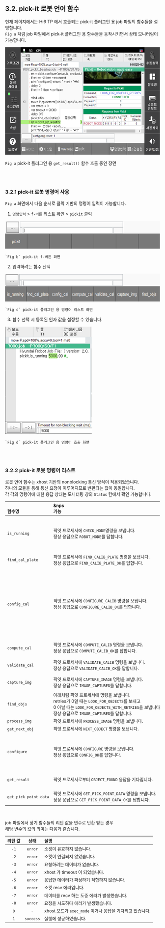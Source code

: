 ﻿## 3.2. pick-it 로봇 언어 함수

현재 페이지에서는 Hi6 TP 에서 호출되는 pick-it 플러그인 용 job 파일의 함수들을 설명합니다.  
`Fig a` 처럼 job 파일에서 pick-it 플러그인 용 함수들을 동작시키면서 상태 모니터링이 가능합니다.  


<img src="../../_assets/01_panel.png" height=350hv> 

`Fig a` pick-it 플러그인 용 `get_result()` 함수 호출 중인 장면


<br><br>

### 3.2.1 pick-it 로봇 명령어 사용

`Fig a` 화면에서 다음 순서로 클릭 기반의 명령어 입력이 가능합니다.  

1. `명령입력` > `f-버튼` 리스트 확인 > `pickit` 클릭  
<img src="../../_assets/05_pickit_cmd_1.png" height=90hv> 

    `Fig b` pick-it f-버튼 화면

2. 입력하려는 함수 선택  
<img src="../../_assets/06_pickit_cmd_2.png" height=90hv> 

    `Fig c` pick-it 플러그인 용 명령어 리스트 화면

3. 함수 선택 시 등록된 인자 값을 설정할 수 있습니다.  
<img src="../../_assets/07_pickit_cmd_3.png" height=350hv>   

    `Fig d` pick-it 플러그인 용 명령어 호출 화면

<br><br>

### 3.2.2 pick-it 로봇 명령어 리스트

로봇 언어 함수는 xhost 기반의 nonblocking 통신 방식이 적용되었습니다.  
하나의 모듈을 통해 통신 요청이 이루어지므로 반환되는 값이 동일합니다.  
각 각의 명령어에 대한 응답 상태는 모니터링 창의 `Status` 칸에서 확인 가능합니다.

|<br>함수명|&nps&nbsp;&nbsp;&nbsp;&nbsp;&nbsp;&nbsp;&nbsp;&nbsp;&nbsp;&nbsp;&nbsp;&nbsp;&nbsp;&nbsp;&nbsp;&nbsp;&nbsp;&nbsp;&nbsp;&nbsp;&nbsp;&nbsp;&nbsp;&nbsp;&nbsp;&nbsp;&nbsp;&nbsp;&nbsp;&nbsp;&nbsp;&nbsp;&nbsp;&nbsp;&nbsp;&nbsp;&nbsp;&nbsp;&nbsp;&nbsp;&nbsp;&nbsp;&nbsp;&nbsp;&nbsp;&nbsp;&nbsp;&nbsp;&nbsp;&nbsp;&nbsp;&nbsp;&nbsp;&nbsp;&nbsp;&nbsp;&nbsp;&nbsp;&nbsp;&nbsp;&nbsp;&nbsp;&nbsp;&nbsp;&nbsp;&nbsp;&nbsp;&nbsp;&nbsp;&nbsp;&nbsp;&nbsp;&nbsp;&nbsp;&nbsp;&nbsp;&nbsp;&nbsp;&nbsp;&nbsp;&nbsp;&nbsp;&nbsp;&nbsp;&nbsp;&nbsp;&nbsp;&nbsp;&nbsp;&nbsp;&nbsp;&nbsp;&nbsp;&nbsp;&nbsp;<br>기능|<br>인자|
|:---|:---|:---|
|`is_running`|픽잇 프로세서에 `CHECK_MODE`명령을 보냅니다.<br>정상 응답으로 `ROBOT_MODE`를 답합니다. |`1st`) timeout (= 제한시간) <br>`2nd`) addr_on_timeout (= 타임아웃 시 분기 주소)|
|`find_cal_plate`|픽잇 프로세서에 `FIND_CALIB_PLATE` 명령을 보냅니다.<br> 정상 응답으로 `FIND_CALIB_PLATE_OK`를 답합니다.|`1st`) timeout<br>`2nd`) addr_on_timeout|
|`config_cal`|픽잇 프로세서에 `CONFIGURE_CALIB` 명령을 보냅니다.<br>정상 응답으로 `CONFIGURE_CALIB_OK`를 답합니다.|`1st`) method(= 캘리브레이션 방법) <br> &rightarrow; 단일포즈) 0, 다중포즈) 1<br>`2nd`) camera_mount(= 카메라 위치)<br>&rightarrow; 로봇에 부착) 1, 그 외) 0 <br>`3rd`) timeout<br>`4th`) addr_on_timeout<br>|
|`compute_cal`|픽잇 프로세서에 `COMPUTE_CALIB` 명령을 보냅니다.<br>정상 응답으로 `COMPUTE_CALIB_OK`를 답합니다.|`1st`) timeout<br>`2nd`) addr_on_timeout|
|`validate_cal`|픽잇 프로세서에 `VALIDATE_CALIB` 명령을 보냅니다.<br>정상 응답으로 `VALIDATE_CALIB_OK`를 답합니다.|`1st`) timeout<br>`2nd`) addr_on_timeout|
|`capture_img`|픽잇 프로세서에 `CAPTURE_IMAGE` 명령을 보냅니다.<br>정상 응답으로 `IMAGE_CAPTURED`를 답합니다.|`1st`) timeout<br>`2nd`) addr_on_timeout|
|`find_objs`|아래처럼 픽잇 프로세서에 명령을 보냅니다.<br>retries가 0일 때는 `LOOK_FOR_OBJECTS`를 보내고<br>0 아닐 때는 `LOOK_FOR_OBJECTS_WITH_RETRIES`을 보냅니다.<br>정상 응답으로 `IMAGE_CAPTURED`를 답합니다.|`1st`) retries(= 반복 횟수)|
|`process_img`|픽잇 프로세서에 `PROCESS_IMAGE` 명령을 보냅니다.| - |
|`get_next_obj`|픽잇 프로세서에 `NEXT_OBJECT` 명령을 보냅니다.| - |
|`configure`|픽잇 프로세서에 `CONFIGURE` 명령을 보냅니다.<br>정상 응답으로 `CONFIG_OK`를 답합니다.|`1st`) setup_id(1 ~ 500)<br>`2nd`) Product file No(1 ~ 500)<br>`3rd`) timeout<br>`4th`) addr_on_timeout|
|`get_result`|픽잇 프로세서로부터 `OBJECT_FOUND` 응답을 기다립니다. |`1st`) timeout<br>`2nd`) addr_on_timeout|
|`get_pick_point_data`|픽잇 프로세서에 `GET_PICK_POINT_DATA` 명령을 보냅니다.<br>정상 응답으로 `GET_PICK_POINT_DATA_OK`를 답합니다.|`1st`) timeout<br>`2nd`) addr_on_timeout|

<br>

job 파일에서 상기 함수들의 리턴 값을 변수로 반환 받는 경우  
해당 변수의 값의 의미는 다음과 같습니다.

|리턴 값|상태|설명|
|:---:|:---:|:---|
|`-1`| `error`| 소켓이 유효하지 않습니다.                 |
|`-2`| `error`| 소켓이 연결되지 않았습니다.               |
|`-3`| `error`| 요청하려는 데이터가 없습니다.             |
|`-4`| `error`| xhost 가 timeout 이 되었습니다.         |
|`-5`| `error`| 응답한 데이터가 파싱하기 적합하지 않습니다. |
|`-6`| `error`| 소켓 recv 에러입니다.                   |
|`-7`| `error`| 데이터를 recv 하는 도중 에러가 발생했습니다.|
|`-8`| `error`| 요청을 시도하다 에러가 발생했습니다.       |
| `0`| - |xhost 모드가 `exec_mode` 이거나 응답을 기다리고 있습니다.|
| `1`| `success`| 실행에 성공하였습니다.|